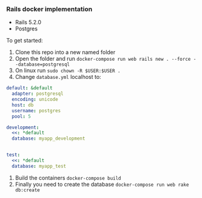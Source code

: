 ### Rails docker implementation

- Rails 5.2.0
- Postgres

To get started:

1. Clone this repo into a new named folder
1. Open the folder and run `docker-compose run web rails new . --force --database=postgresql`
1. On linux run `sudo chown -R $USER:$USER .`
1. Change `database.yml` localhost to:
```yml
default: &default
  adapter: postgresql
  encoding: unicode
  host: db
  username: postgres
  pool: 5

development:
  <<: *default
  database: myapp_development


test:
  <<: *default
  database: myapp_test
```
1. Build the containers `docker-compose build`
1. Finally you need to create the database `docker-compose run web rake db:create
`